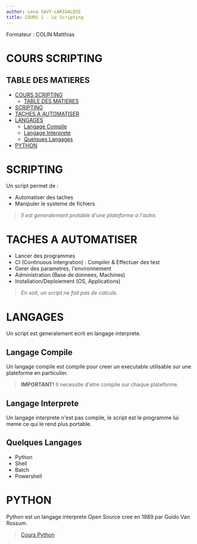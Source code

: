 ```yaml
---
author: Lena SAVY-LARIGALDIE
title: COURS 1 - Le Scripting
---
```


Formateur : COLIN Matthias

# COURS SCRIPTING

## TABLE DES MATIERES
- [COURS SCRIPTING](#cours-scripting)
  - [TABLE DES MATIERES](#table-des-matieres)
- [SCRIPTING](#scripting)
- [TACHES A AUTOMATISER](#taches-a-automatiser)
- [LANGAGES](#langages)
  - [Langage Compile](#langage-compile)
  - [Langage Interprete](#langage-interprete)
  - [Quelques Langages](#quelques-langage)
- [PYTHON](#python)

# SCRIPTING

Un script permet de :
- Automatiser des taches
- Manipuler le systeme de fichiers

> *Il est generalement protable d'une plateforme a l'autre.*

# TACHES A AUTOMATISER

- Lancer des programmes
- CI (Continuous Intergration) :  Compiler & Effectuer des test
- Gerer des parametres, l'environnement
- Administration (Base de donnees, Machines)
- Installation/Deploiement (OS, Applications)

> *En soit, un script ne fait pas de calculs.*

# LANGAGES

Un script est generalement ecrit en langage interprete.

## Langage Compile

Un langage compile est compile pour creer un executable utilisable sur une plateforme en particulier.

> **IMPORTANT!** Il necessite d'etre compile sur chaque plateforme.

## Langage Interprete

Un langage interprete n'est pas compile, le script est le programme lui meme ce qui le rend plus portable.

## Quelques Langages

- Python
- Shell
- Batch
- Powershell

# PYTHON

Python est un langage interprete Open Source cree en 1989 par Guido Van Rossum.

> [Cours Python](https://github.com/Plunne/siilena/blob/main/Scripting/Python.md)
